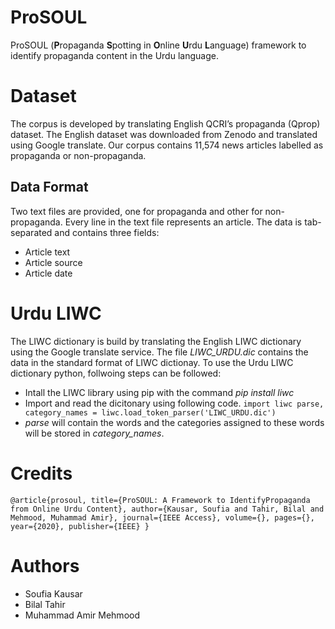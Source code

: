 # ProSOUL

ProSOUL (**P**ropaganda **S**potting in **O**nline **U**rdu **L**anguage) framework to identify propaganda content in the Urdu language.


# Dataset
The corpus is developed by translating English QCRI’s propaganda (Qprop) dataset. The English dataset was downloaded from Zenodo and translated using Google translate. Our corpus contains 11,574 news articles labelled as propaganda or non-propaganda. 
## Data Format
Two text files are provided, one for propaganda and other for non-propaganda. Every line in the text file represents an article. The data is tab-separated and contains three fields:

* Article text
* Article source
* Article date

# Urdu LIWC
The LIWC dictionary is build by translating the English LIWC dictionary using the Google translate service. The file _LIWC_URDU.dic_ contains the data in the standard format of LIWC dictionay. 
To use the Urdu LIWC dictionary python, follwoing steps can be followed:


* Intall the LIWC library using pip with the command _pip install liwc_
* Import and read the dicitonary using following code.
`import liwc
parse, category_names = liwc.load_token_parser('LIWC_URDU.dic')
` 
* _parse_ will contain the words and the categories assigned to these words will be stored in _category_names_. 
# Credits

`@article{prosoul,
 title={ProSOUL: A Framework to IdentifyPropaganda from Online Urdu Content},
 author={Kausar, Soufia and Tahir, Bilal and Mehmood, Muhammad Amir},
 journal={IEEE Access},
 volume={},
 pages={},
 year={2020},
 publisher={IEEE}
}`

# Authors
* Soufia Kausar
* Bilal Tahir
* Muhammad Amir Mehmood


